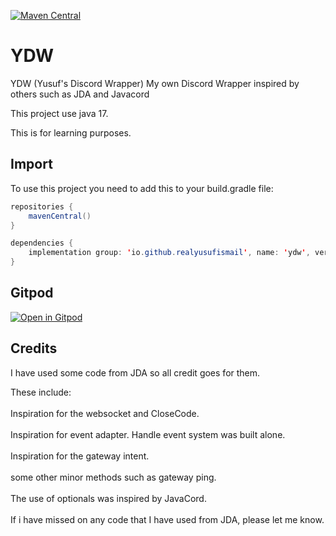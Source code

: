 [![Maven Central](https://maven-badges.herokuapp.com/maven-central/io.github.realyusufismail/ydw/badge.svg)](https://maven-badges.herokuapp.com/maven-central/realyusufismail/ydw)

# YDW
YDW (Yusuf's Discord Wrapper) My own Discord Wrapper inspired by others such as JDA and Javacord

This project use java 17.

This is for learning purposes.

## Import
To use this project you need to add this to your build.gradle file:

```java
repositories {
    mavenCentral()
}

dependencies {
    implementation group: 'io.github.realyusufismail', name: 'ydw', version: '0.0.3'
}
```

## Gitpod
[![Open in Gitpod](https://gitpod.io/button/open-in-gitpod.svg)](https://gitpod.io/#https://github.com/RealYusufIsmail/YDW)

## Credits
I have used some code from JDA so all credit goes for them.

These include:
<br>
<br>
Inspiration for the websocket and CloseCode.
<br>
<br>
Inspiration for event adapter. Handle event system was built alone.
<br>
<br>
Inspiration for the gateway intent.
<br>
<br>
some other minor methods such as gateway ping.
<br>
<br>
The use of optionals was inspired by JavaCord.
<br>
<br>
If i have missed on any code that I have used from JDA, please let me know.

